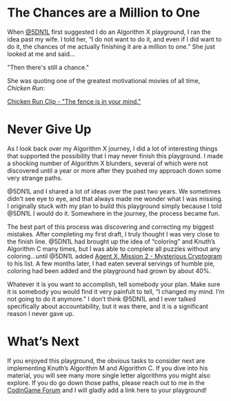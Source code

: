 # The Chances are a Million to One

When [@5DN1L](https://www.codingame.com/profile/bbb8f47ea4601179303c20acdbf5fb6c1904782) first suggested I do an Algorithm X playground, I ran the idea past my wife. I told her, “I do not want to do it, and even if I did want to do it, the chances of me actually finishing it are a million to one.” She just looked at me and said...

"Then there's still a chance."

She was quoting one of the greatest motivational movies of all time, _Chicken Run_:

[Chicken Run Clip - "The fence is in your mind."](https://www.youtube.com/watch?v=92V7iTARGEg)

# Never Give Up

As I look back over my Algorithm X journey, I did a lot of interesting things that supported the possibility that I may never finish this playground. I made a shocking number of Algorithm X blunders, several of which were not discovered until a year or more after they pushed my approach down some very strange paths.

@5DN1L and I shared a lot of ideas over the past two years. We sometimes didn’t see eye to eye, and that always made me wonder what I was missing. I originally stuck with my plan to build this playground simply because I told @5DN1L I would do it. Somewhere in the journey, the process became fun.

The best part of this process was discovering and correcting my biggest mistakes. After completing my first draft, I truly thought I was very close to the finish line. @5DN1L had brought up the idea of “coloring” and Knuth’s Algorithm C many times, but I was able to complete all puzzles without any coloring…until @5DN1L added [Agent X, Mission 2 - Mysterious Cryptogram](https://www.codingame.com/training/medium/agent-x-mission-2mysterious-cryptogram) to his list. A few months later, I had eaten several servings of humble pie, coloring had been added and the playground had grown by about 40%.

Whatever it is you want to accomplish, tell somebody your plan. Make sure it is somebody you would find it very painfult to tell, “I changed my mind. I’m not going to do it anymore.” I don’t think @5DN1L and I ever talked specifically about accountability, but it was there, and it is a significant reason I never gave up.

# What’s Next

If you enjoyed this playground, the obvious tasks to consider next are implementing Knuth’s Algorithm M and Algorithm C. If you dive into his material, you will see many more single letter algorithms you might also explore. If you do go down those paths, please reach out to me in the [CodinGame Forum](https://www.codingame.com/forum) and I will gladly add a link here to your playground!
